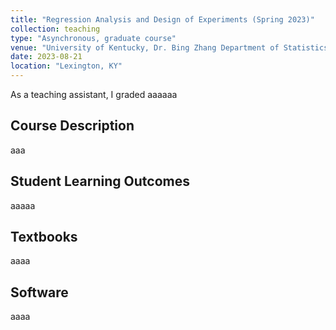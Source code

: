 ```yaml
---
title: "Regression Analysis and Design of Experiments (Spring 2023)"
collection: teaching
type: "Asynchronous, graduate course"
venue: "University of Kentucky, Dr. Bing Zhang Department of Statistics"
date: 2023-08-21
location: "Lexington, KY"
---
```



As a teaching assistant, I graded aaaaaa

## Course Description
aaa

## Student Learning Outcomes
aaaaa

## Textbooks
aaaa

## Software
aaaa
